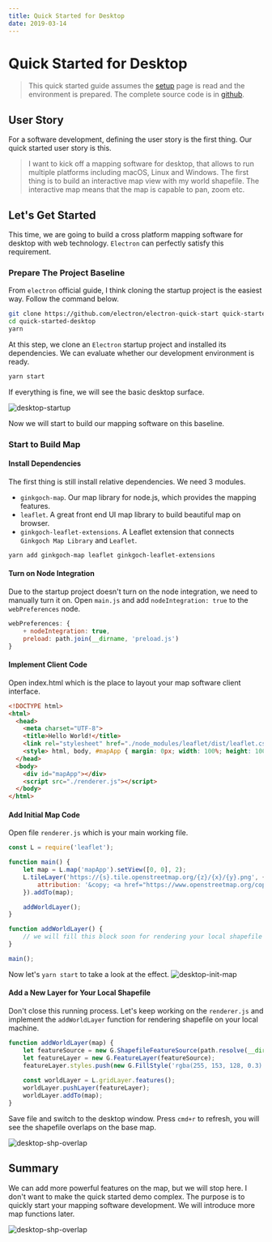 ```yaml
---
title: Quick Started for Desktop
date: 2019-03-14
---
```

# Quick Started for Desktop
> This quick started guide assumes the [setup](GettingStarted/Setup) page is read and the environment is prepared.
> The complete source code is in [github](https://github.com/ginkgoch/node-map-quickstart/tree/master/quick-started-desktop).

## User Story
For a software development, defining the user story is the first thing. Our quick started user story is this.
> I want to kick off a mapping software for desktop, that allows to run multiple platforms including macOS, Linux and Windows. The first thing is to build an interactive map view with my world shapefile. The interactive map means that the map is capable to pan, zoom etc.

## Let's Get Started
This time, we are going to build a cross platform mapping software for desktop with web technology. `Electron` can perfectly satisfy this requirement. 

### Prepare The Project Baseline
From `electron` official guide, I think cloning the startup project is the easiest way. Follow the command below.

```bash
git clone https://github.com/electron/electron-quick-start quick-started-desktop
cd quick-started-desktop
yarn
```

At this step, we clone an `Electron` startup project and installed its dependencies. We can evaluate whether our development environment is ready.
```bash
yarn start
```

If everything is fine, we will see the basic desktop surface.

![desktop-startup](/assets/desktop-startup.png)

Now we will start to build our mapping software on this baseline.

### Start to Build Map

#### Install Dependencies
The first thing is still install relative dependencies. We need 3 modules.
* `ginkgoch-map`. Our map library for node.js, which provides the mapping features.
* `leaflet`. A great front end UI map library to build beautiful map on browser.
* `ginkgoch-leaflet-extensions`. A Leaflet extension that connects `Ginkgoch Map Library` and `Leaflet`.

```bash
yarn add ginkgoch-map leaflet ginkgoch-leaflet-extensions
```

#### Turn on Node Integration
Due to the startup project doesn't turn on the node integration, we need to manually turn it on. Open `main.js` and add `nodeIntegration: true` to the `webPreferences` node.
```javascript
webPreferences: {
    + nodeIntegration: true,
    preload: path.join(__dirname, 'preload.js')
}
```

#### Implement Client Code
Open index.html which is the place to layout your map software client interface.
```html
<!DOCTYPE html>
<html>
  <head>
    <meta charset="UTF-8">
    <title>Hello World!</title>
    <link rel="stylesheet" href="./node_modules/leaflet/dist/leaflet.css">
    <style> html, body, #mapApp { margin: 0px; width: 100%; height: 100%; } </style>
  </head>
  <body>
    <div id="mapApp"></div>
    <script src="./renderer.js"></script>
  </body>
</html>
```

#### Add Initial Map Code
Open file `renderer.js` which is your main working file.
```javascript
const L = require('leaflet');

function main() {
    let map = L.map('mapApp').setView([0, 0], 2);
    L.tileLayer('https://{s}.tile.openstreetmap.org/{z}/{x}/{y}.png', {
        attribution: '&copy; <a href="https://www.openstreetmap.org/copyright">OpenStreetMap</a> contributors'
    }).addTo(map);

    addWorldLayer();
}

function addWorldLayer() {
    // we will fill this block soon for rendering your local shapefile
}

main();
```
Now let's `yarn start` to take a look at the effect.
![desktop-init-map](/assets/desktop-init-map.png)

#### Add a New Layer for Your Local Shapefile
Don't close this running process. Let's keep working on the `renderer.js` and implement the `addWorldLayer` function for rendering shapefile on your local machine.

```javascript
function addWorldLayer(map) {
    let featureSource = new G.ShapefileFeatureSource(path.resolve(__dirname, '../data/cntry02.shp')); // replace the file path to your own location
    let featureLayer = new G.FeatureLayer(featureSource);
    featureLayer.styles.push(new G.FillStyle('rgba(255, 153, 128, 0.3)', 'black', 1));
    
    const worldLayer = L.gridLayer.features();
    worldLayer.pushLayer(featureLayer);
    worldLayer.addTo(map);
}
```

Save file and switch to the desktop window. Press `cmd+r` to refresh, you will see the shapefile overlaps on the base map.

![desktop-shp-overlap](/assets/desktop-shp-overlap.png)

## Summary
We can add more powerful features on the map, but we will stop here. I don't want to make the quick started demo complex. The purpose is to quickly start your mapping software development. We will introduce more map functions later.

![desktop-shp-overlap](/assets/desktop-shp-overlap.gif)



